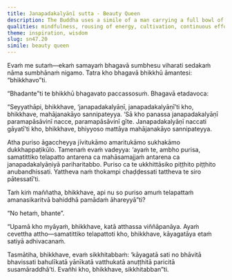 ```yaml
---
title: Janapadakalyāṇī sutta - Beauty Queen
description: The Buddha uses a simile of a man carrying a full bowl of oil past a great distraction, followed by an executioner ready to strike if he spills a drop, illustrating the life-or-death urgency one ought to bring forth in cultivating and frequently practicing in mindfulness directed to the body.
qualities: mindfulness, rousing of energy, cultivation, continuous effort
theme: inspiration, wisdom
slug: sn47.20
simile: beauty queen
---
```


Evaṁ me sutaṁ—ekaṁ samayaṁ bhagavā sumbhesu viharati sedakaṁ nāma sumbhānaṁ nigamo. Tatra kho bhagavā bhikkhū āmantesi: “bhikkhavo”ti.

“Bhadante”ti te bhikkhū bhagavato paccassosuṁ. Bhagavā etadavoca:

“Seyyathāpi, bhikkhave, ‘janapadakalyāṇī, janapadakalyāṇī’ti kho, bhikkhave, mahājanakāyo sannipateyya. ‘Sā kho panassa janapadakalyāṇī paramapāsāvinī nacce, paramapāsāvinī gīte. Janapadakalyāṇī naccati gāyatī’ti kho, bhikkhave, bhiyyoso mattāya mahājanakāyo sannipateyya.

Atha puriso āgaccheyya jīvitukāmo amaritukāmo sukhakāmo dukkhappaṭikūlo. Tamenaṁ evaṁ vadeyya: ‘ayaṁ te, ambho purisa, samatittiko telapatto antarena ca mahāsamajjaṁ antarena ca janapadakalyāṇiyā pariharitabbo. Puriso ca te ukkhittāsiko piṭṭhito piṭṭhito anubandhissati. Yattheva naṁ thokampi chaḍḍessati tattheva te siro pātessatī’ti.

Taṁ kiṁ maññatha, bhikkhave, api nu so puriso amuṁ telapattaṁ amanasikaritvā bahiddhā pamādaṁ āhareyyā”ti?

“No hetaṁ, bhante”.

“Upamā kho myāyaṁ, bhikkhave, katā atthassa viññāpanāya. Ayaṁ cevettha attho—samatittiko telapattoti kho, bhikkhave, kāyagatāya etaṁ satiyā adhivacanaṁ.

Tasmātiha, bhikkhave, evaṁ sikkhitabbaṁ: ‘kāyagatā sati no bhāvitā bhavissati bahulīkatā yānīkatā vatthukatā anuṭṭhitā paricitā susamāraddhā’ti. Evañhi kho, bhikkhave, sikkhitabban”ti.
